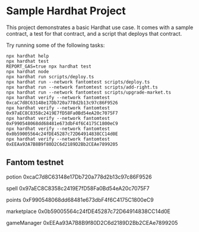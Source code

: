 # Sample Hardhat Project

This project demonstrates a basic Hardhat use case. It comes with a sample contract, a test for that contract, and a script that deploys that contract.

Try running some of the following tasks:

```shell
npx hardhat help
npx hardhat test
REPORT_GAS=true npx hardhat test
npx hardhat node
npx hardhat run scripts/deploy.ts
npx hardhat run --network fantomtest scripts/deploy.ts
npx hardhat run --network fantomtest scripts/add-right.ts
npx hardhat run --network fantomtest scripts/upgrade-market.ts
npx hardhat verify --network fantomtest 0xcaC7d8C63148e17Db720a778d2b13c97c86F9526
npx hardhat verify --network fantomtest 0x97aEC8C8358c2419E7fD58Fa0Bd54eA20c7075F7
npx hardhat verify --network fantomtest 0xF990548068dd68481e673dbF4f6C4175C1800eC9
npx hardhat verify --network fantomtest 0x0b59005564c24fDE45287c72D64914838CC14d0E
npx hardhat verify --network fantomtest 0xEEAa93A7B8B9f80D2C6d2189D2Bb2CEAe7899205
```

## Fantom testnet
potion 0xcaC7d8C63148e17Db720a778d2b13c97c86F9526

spell 0x97aEC8C8358c2419E7fD58Fa0Bd54eA20c7075F7

points 0xF990548068dd68481e673dbF4f6C4175C1800eC9

marketplace 0x0b59005564c24fDE45287c72D64914838CC14d0E

gameManager 0xEEAa93A7B8B9f80D2C6d2189D2Bb2CEAe7899205
